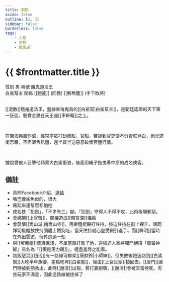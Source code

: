 ```yaml
---
title: 劉顎
aside: false
outline: [2, 3]
sidebar: false
borderless: false
tags:
    - 人物
    - 泥教
    - 餓鬼道
---
```


# {{ $frontmatter.title }}

<ChTabs position="bottom">
	<ChTab title="劉顎">
		<Ch src='/images/characters/special1/normal.png' position='right'/>
		<ChName nameZh='劉顎' nameEn='Liu E' position='right' />
		<ChTable>
			<ChTr>
				<ChTd isTitle=true>
					性別
				</ChTd>
				<ChTd>
					男
				</ChTd>
			</ChTr>
			<ChTr>
				<ChTd isTitle=true>
					稱號
				</ChTd>
				<ChTd>
					餓鬼道法王<br>白鯊幫主
				</ChTd>
			</ChTr>
			<ChTr>
				<ChTd isTitle=true position='center'>
					關係
				</ChTd>
			</ChTr>
			<ChTr>
				<ChTd position='center'>
					[[趙逵]] (同教)
				</ChTd>
			</ChTr>
			<ChTr>
				<ChTd position='center'>
					[[解無塵]] (手下敗將)
				</ChTd>
			</ChTr>
		</ChTable>
	</ChTab>
</ChTabs>
<br><br>

[[泥教]]餓鬼道法王，盤據東海鬼島的[[白鯊幫|白鯊幫主]]，是朝廷認證的天下第一狂徒，懸賞金猶在天王座[[車軒轅]]之上。

<br>

在東海興風作浪，經常率眾打劫商船、官船，若捉到官吏便不分青紅皂白，剝光遊街示眾，不但販售私鹽，還半買半送惡意破壞官鹽行情。

<br>

據說曾被人目擊他騎乘大白鯊衝浪，後面用繩子拖曳著中原的成名俠客。

## 備註

- 鳥熊Facebook介紹，[連結](https://www.facebook.com/photo/?fbid=173139075084279&set=pcb.173139115084275)
- 嘴巴像鯊魚似的，很大
- 瘋起來連幫眾都怕他
- 成名技「犯劍」、「不孝有三」腳。『犯劍』守得人不得不攻，此術極端邪惡。
- 會綁架[[上官螢]]，間接造成[[南宮深]]悔婚
- 會襲擊[[嵩山派|南嵩山寺]]，用擀麵棍毆打住持，強迫住持在街上裸奔，讓同夥切魚鱠放住持胴體上餵狗吃，當天住持就心靈受創引退了。而[[釋明]]當時在外出雲遊，僥倖逃過一劫
- 與[[解無塵]]孽緣匪淺，不單當眾打敗了他，還強迫人家將獨門絕招「風雷神腳」易名為「[[很是用力踢]]」，極盡羞辱之能事。
- 初版惡混[[趙活]]有一路線可綁架[[唐默鈴|小師妹]]，但失敗後她迷路到[[白鯊幫]]大吃半年魚膾，差點吃垮[[白鯊幫]]，經由[[上官世家]]接回去。[[唐門]]滅門時被劉顎救出，此時[[趙活]]出現，若打贏劉顎，[[趙活]]會被天雷劈死。有些玩家不滿意，因此這路線被拔掉了
